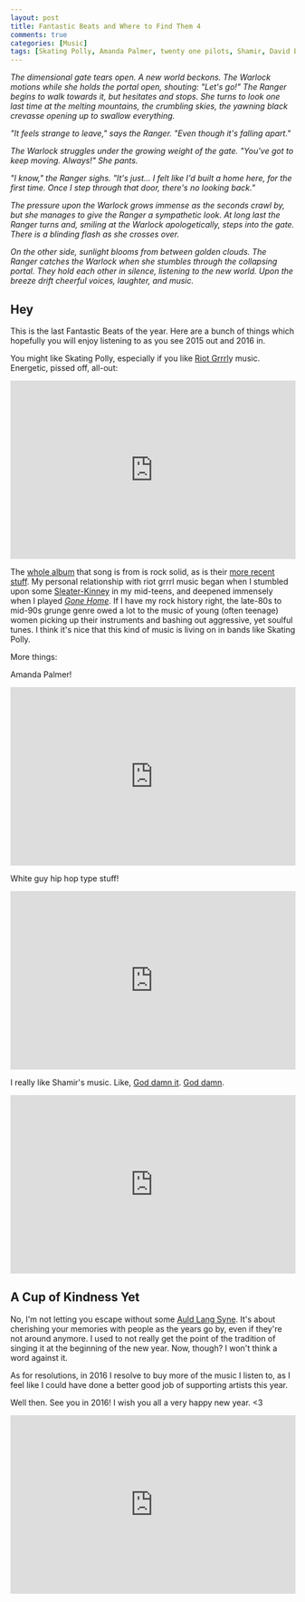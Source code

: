 ```yaml
---
layout: post
title: Fantastic Beats and Where to Find Them 4
comments: true
categories: [Music]
tags: [Skating Polly, Amanda Palmer, twenty one pilots, Shamir, David Bowie, Sleater-Kinney, Gone Home]
---
```


*The dimensional gate tears open. A new world beckons. The Warlock motions while she holds the portal open, shouting: "Let's go!" The Ranger begins to walk towards it, but hesitates and stops. She turns to look one last time at the melting mountains, the crumbling skies, the yawning black crevasse opening up to swallow everything.*

*"It feels strange to leave," says the Ranger. "Even though it's falling apart."*

*The Warlock struggles under the growing weight of the gate. "You've got to keep moving. Always!" She pants.*

*"I know," the Ranger sighs. "It's just... I felt like I'd built a home here, for the first time. Once I step through that door, there's no looking back."* 

*The pressure upon the Warlock grows immense as the seconds crawl by, but she manages to give the Ranger a sympathetic look. At long last the Ranger turns and, smiling at the Warlock apologetically, steps into the gate. There is a blinding flash as she crosses over.*

*On the other side, sunlight blooms from between golden clouds. The Ranger catches the Warlock when she stumbles through the collapsing portal. They hold each other in silence, listening to the new world. Upon the breeze drift cheerful voices, laughter, and music.*

## Hey

This is the last Fantastic Beats of the year. Here are a bunch of things which hopefully you will enjoy listening to as you see 2015 out and 2016 in.

You might like Skating Polly, especially if you like [Riot Grrrl](https://en.wikipedia.org/wiki/Riot_grrrl)y music. Energetic, pissed off, all-out:

<iframe width="100%" height="315" src="https://www.youtube.com/embed/f6ZZh_KcDqU" frameborder="0" allowfullscreen></iframe>

The [whole album](https://www.youtube.com/watch?v=0qT8vYGxSEY) that song is from is rock solid, as is their [more recent stuff](https://www.youtube.com/watch?v=cmGCcdNPRdM). My personal relationship with riot grrrl music began when I stumbled upon some [Sleater-Kinney](https://www.youtube.com/watch?v=LWLkoN8Zai8) in my mid-teens, and deepened immensely when I played [*Gone Home*](http://www.gonehomegame.com/). If I have my rock history right, the late-80s to mid-90s grunge genre owed a lot to the music of young (often teenage) women picking up their instruments and bashing out aggressive, yet soulful tunes. I think it's nice that this kind of music is living on in bands like Skating Polly.

More things:

Amanda Palmer!

<iframe width="100%" height="315" src="https://www.youtube.com/embed/AY_Og9zWcME" frameborder="0" allowfullscreen></iframe>

White guy hip hop type stuff!

<iframe width="100%" height="315" src="https://www.youtube.com/embed/pXRviuL6vMY" frameborder="0" allowfullscreen></iframe>

I really like Shamir's music. Like, [God damn it](https://www.youtube.com/watch?v=OMstlKC403c). [God damn](https://www.youtube.com/watch?v=0XoGrh9eL9Y).

<iframe width="100%" height="315" src="https://www.youtube.com/embed/Lp9GgdCgMXk" frameborder="0" allowfullscreen></iframe>

## A Cup of Kindness Yet

No, I'm not letting you escape without some [Auld Lang Syne](https://www.youtube.com/watch?v=1rCZduGdax8). It's about cherishing your memories with people as the years go by, even if they're not around anymore. I used to not really get the point of the tradition of singing it at the beginning of the new year. Now, though? I won't think a word against it.

As for resolutions, in 2016 I resolve to buy more of the music I listen to, as I feel like I could have done a better good job of supporting artists this year.

Well then. See you in 2016! I wish you all a very happy new year. <3

<iframe width="100%" height="315" src="https://www.youtube.com/embed/Tgcc5V9Hu3g" frameborder="0" allowfullscreen></iframe>